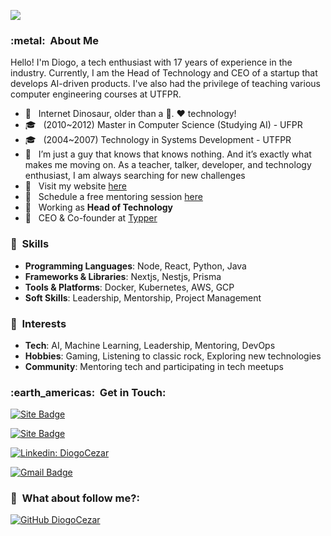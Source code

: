 
![](https://komarev.com/ghpvc/?username=diogocezar&color=006bed)

<h3> :metal: &nbsp;About Me </h3>

Hello! I'm Diogo, a tech enthusiast with 17 years of experience in the industry. Currently, I am the Head of Technology and CEO of a startup that develops AI-driven products.
I've also had the privilege of teaching various computer engineering courses at UTFPR.

- 🤔 &nbsp; Internet Dinosaur, older than a 💾. ♥️ technology!
- 🎓 &nbsp; (2010~2012) Master in Computer Science (Studying AI) - UFPR
- 🎓 &nbsp; (2004~2007) Technology in Systems Development - UTFPR
- 💭 &nbsp; I’m just a guy that knows that knows nothing. And it’s exactly what makes me moving on. As a teacher, talker, developer, and technology enthusiast, I am always searching for new challenges
- 📄 &nbsp; Visit my website <a href="https://www.diogocezar.dev">here</a>
- 🌱 &nbsp; Schedule a free mentoring session <a href="https://diocodes.dev">here</a>
- 💼 &nbsp; Working as **Head of Technology**
- 💼 &nbsp; CEO & Co-founder at <a href="https://typper.io/">Typper</a>

<h3> 🧠 &nbsp;Skills </h3>

- **Programming Languages**: Node, React, Python, Java
- **Frameworks & Libraries**: Nextjs, Nestjs, Prisma
- **Tools & Platforms**: Docker, Kubernetes, AWS, GCP
- **Soft Skills**: Leadership, Mentorship, Project Management

<h3> 📒 &nbsp;Interests </h3>

- **Tech**: AI, Machine Learning, Leadership, Mentoring, DevOps
- **Hobbies**: Gaming, Listening to classic rock, Exploring new technologies
- **Community**: Mentoring tech and participating in tech meetups

<h3> :earth_americas: &nbsp;Get in Touch: </h3>

[![Site Badge](https://img.shields.io/badge/-https://diogocezar.dev-006bed?style=flat-square&logo=website&logoColor=white&link=https://diogocezar.dev)](https://diogocezar.dev)

[![Site Badge](https://img.shields.io/badge/-https://diocodes.dev-006bed?style=flat-square&logo=website&logoColor=white&link=https://diocodes.dev)](https://diocodes.dev)

[![Linkedin: DiogoCezar](https://img.shields.io/badge/-diogocezar-blue?style=flat-square&logo=Linkedin&logoColor=white&link=https://www.linkedin.com/in/diogocezar/)](https://www.linkedin.com/in/diogocezar/)

[![Gmail Badge](https://img.shields.io/badge/-diogo@diogocezar.com-006bed?style=flat-square&logo=Gmail&logoColor=white&link=mailto:diogo@diogocezar.com)](mailto:diogo@diogocezar.com)


<h3> 👀 &nbsp;What about follow me?: </h3> 

[![GitHub DiogoCezar](https://img.shields.io/github/followers/diogocezar?label=follow&style=social)](https://github.com/diogocezar)
